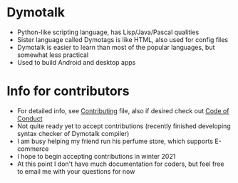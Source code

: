 # Dymotalk
* Python-like scripting language, has Lisp/Java/Pascal qualities
* Sister language called Dymotags is like HTML, also used for config files
* Dymotalk is easier to learn than most of the popular languages, but somewhat less practical
* Used to build Android and desktop apps
# Info for contributors
* For detailed info, see [Contributing](CONTRIBUTING.md) file, also if desired check out [Code of Conduct](CODE_OF_CONDUCT.md)
* Not quite ready yet to accept contributions (recently finished developing syntax checker of Dymotalk compiler)
* I am busy helping my friend run his perfume store, which supports E-commerce
* I hope to begin accepting contributions in winter 2021
* At this point I don't have much documentation for coders, but feel free to email me with your questions for now

